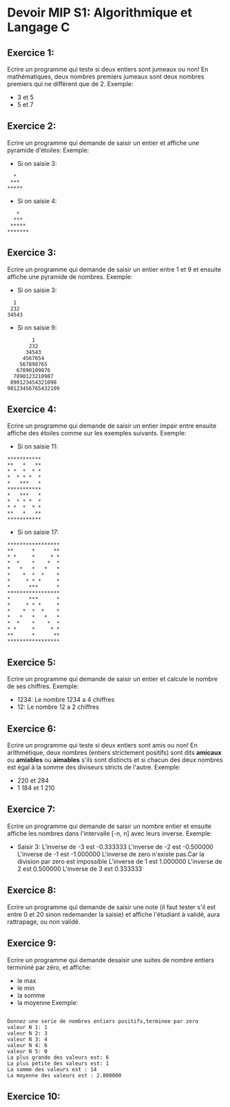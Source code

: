 # Devoir MIP S1: Algorithmique et Langage C

## Exercice 1:
Ecrire un programme qui teste si deux entiers sont jumeaux ou non!
En mathématiques, deux nombres premiers jumeaux sont deux nombres premiers qui ne diffèrent que de 2.
Exemple: 
- 3 et 5
- 5 et 7

## Exercice 2:
Ecrire un programme qui demande de saisir un entier et affiche une pyramide d'étoiles:
Exemple:
 - Si on saisie 3:
```
  *
 ***
*****
``` 
- Si on saisie 4:
``` 
   *
  ***
 *****
*******
``` 
## Exercice 3:
Ecrire un programme qui demande de saisir un entier entre 1 et 9 et ensuite
affiche une pyramide de nombres.
Exemple:
 - Si on saisie 3:
```
  1
 232
34543
``` 
- Si on saisie 9:
``` 
        1
       232
      34543
     4567654
    567898765
   67890109876
  7890123210987
 890123454321098
90123456765432109
``` 
## Exercice 4:
Ecrire un programme qui demande de saisir un entier impair entre ensuite
affiche des étoiles comme sur les exemples suivants.
Exemple:
 - Si on saisie 11:
```
***********
**   *   **
* *  *  * *
*  * * *  *
*   ***   *
***********
*   ***   *
*  * * *  *
* *  *  * *
**   *   **
***********
``` 
- Si on saisie 17:
``` 
*****************
**      *      **
* *     *     * *
*  *    *    *  *
*   *   *   *   *
*    *  *  *    *
*     * * *     *
*      ***      *
*****************
*      ***      *
*     * * *     *
*    *  *  *    *
*   *   *   *   *
*  *    *    *  *
* *     *     * *
**      *      **
*****************
``` 
## Exercice 5:
Ecrire un programme qui demande de saisir un entier et calcule le nombre de ses chiffres.
Exemple:
- 1234:
Le nombre 1234 a 4 chiffres
- 12:
Le nombre 12 a 2 chiffres

## Exercice 6:
Ecrire un programme qui teste si deux entiers sont amis ou non!
En arithmétique, deux nombres (entiers strictement positifs) sont dits **amicaux** ou **amiables** ou **aimables** s'ils sont distincts et si chacun des deux nombres est égal à la somme des diviseurs stricts de l'autre.
Exemple: 
- 220 et 284
- 1 184 et 1 210
## Exercice 7:
Ecrire un programme qui demande de saisir un nombre entier et ensuite affiche les nombres dans l'intervalle [-n, n] avec leurs inverse.
Exemple:
- Saisir 3:
L'inverse de -3 est -0.333333
L'inverse de -2 est -0.500000
L'inverse de -1 est -1.000000
L'inverse de zero n'existe pas.Car la division par zero est impossible
L'inverse de 1 est 1.000000
L'inverse de 2 est 0.500000
L'inverse de 3 est 0.333333

## Exercice 8:
Ecrire un programme qui demande de saisir une note (il faut tester s'il est entre 0 et 20 sinon redemander la saisie) et affiche
l'étudiant à validé, aura rattrapage, ou non validé.

## Exercice 9:
Ecrire un programme qui demande desaisir une suites de nombre entiers termininé par zéro, et affiche:
- le max
- le min
- la somme 
- la moyenne
Exemple:
```

Donnez une serie de nombres entiers positifs,terminee par zero
valeur N 1: 1
valeur N 2: 3
valeur N 3: 4
valeur N 4: 6
valeur N 5: 0
La plus grande des valeurs est: 6
La plus petite des valeurs est: 1
La somme des valeurs est : 14
La moyenne des valeurs est : 2.800000
```

## Exercice 10:



